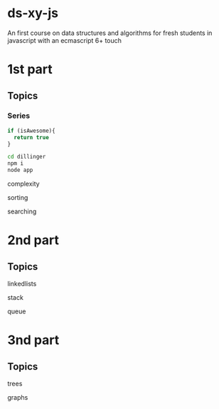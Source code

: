 # ds-xy-js

An first course on data structures and algorithms for fresh students in javascript with an ecmascript 6+ touch

# 1st part

## Topics

### Series

```javascript
if (isAwesome){
  return true
}
```

```sh
cd dillinger
npm i
node app
```


complexity

sorting

searching

# 2nd part

## Topics

linkedlists

stack

queue

# 3nd part

## Topics

trees

graphs
